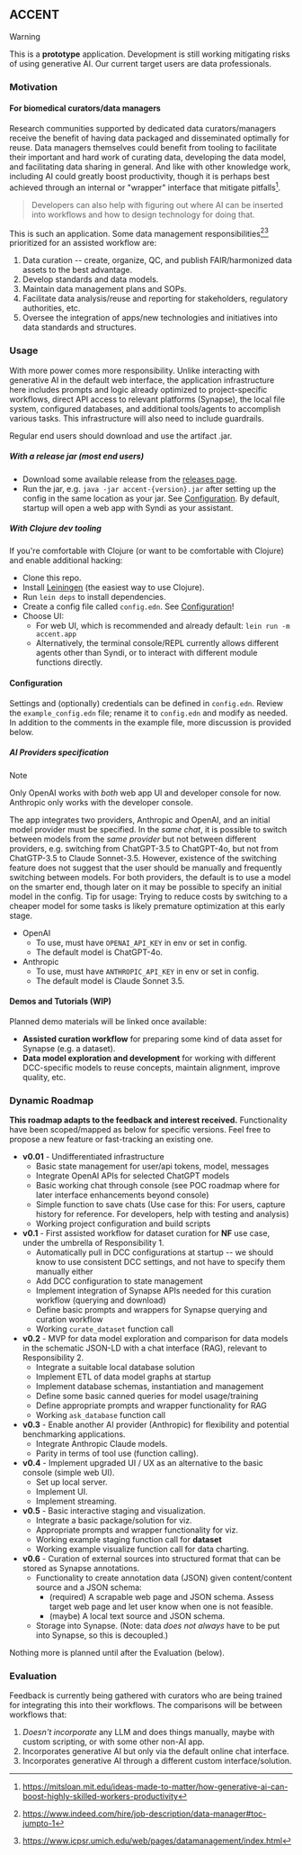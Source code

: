 ## ACCENT

> [!WARNING]  
> This is a **prototype** application.
> Development is still working mitigating risks of using generative AI. 
Our current target users are data professionals.   

### Motivation

#### For biomedical curators/data managers

Research communities supported by dedicated data curators/managers receive the benefit of having data packaged and disseminated optimally for reuse. 
Data managers themselves could benefit from tooling to facilitate their important and hard work of curating data, developing the data model, and facilitating data sharing in general. 
And like with other knowledge work, including AI could greatly boost productivity, though it is perhaps best achieved through an internal or "wrapper" interface that mitigate pitfalls[^1]. 
> Developers can also help with figuring out where AI can be inserted into workflows and how to design technology for doing that. 

This is such an application. Some data management responsibilities[^2][^3] prioritized for an assisted workflow are: 
1. Data curation -- create, organize, QC, and publish FAIR/harmonized data assets to the best advantage. 
2. Develop standards and data models. 
3. Maintain data management plans and SOPs. 
4. Facilitate data analysis/reuse and reporting for stakeholders, regulatory authorities, etc. 
5. Oversee the integration of apps/new technologies and initiatives into data standards and structures. 

<!-- #### And for everyone

Everyone is a curator and could benefit from AI-assisted curation. This open-source application originally developed for biomedical data curation is actually quite reusable for other domains and personal use cases. Some "off-label" use cases will be demonstrated. -->

### Usage

With more power comes more responsibility. 
Unlike interacting with generative AI in the default web interface, the application infrastructure here includes prompts and logic already optimized to project-specific workflows, direct API access to relevant platforms (Synapse), the local file system, configured databases, and additional tools/agents to accomplish various tasks. This infrastructure will also need to include guardrails.

Regular end users should download and use the artifact .jar.

##### With a release jar (most end users)

- Download some available release from the [releases page](https://github.com/anngvu/accent/releases).
- Run the jar, e.g. `java -jar accent-{version}.jar` after setting up the config in the same location as your jar. See [Configuration](https://github.com/anngvu/accent?tab=readme-ov-file#configuration).
By default, startup will open a web app with Syndi as your assistant.

##### With Clojure dev tooling

If you're comfortable with Clojure (or want to be comfortable with Clojure) and enable additional hacking:

- Clone this repo. 
- Install [Leiningen](https://leiningen.org/) (the easiest way to use Clojure).
- Run `lein deps` to install dependencies.
- Create a config file called `config.edn`. See [Configuration](https://github.com/anngvu/accent/tree/web-ui?tab=readme-ov-file#configuration)!
- Choose UI:
  - For web UI, which is recommended and already default: `lein run -m accent.app`
  - Alternatively, the terminal console/REPL currently allows different agents other than Syndi, or to interact with different module functions directly.
    
#### Configuration

Settings and (optionally) credentials can be defined in `config.edn`. 
Review the `example_config.edn` file; rename it to `config.edn` and modify as needed. 
In addition to the comments in the example file, more discussion is provided below.

##### AI Providers specification

> [!NOTE]  
> Only OpenAI works with *both* web app UI and developer console for now. Anthropic only works with the developer console.

The app integrates two providers, Anthropic and OpenAI, and an initial model provider must be specified. 
In the *same chat*, it is possible to switch between models from the *same provider* but not between different providers, e.g. switching from ChatGPT-3.5 to ChatGPT-4o, but not from ChatGTP-3.5 to Claude Sonnet-3.5. 
However, existence of the switching feature does not suggest that the user should be manually and frequently switching between models. 
For both providers, the default is to use a model on the smarter end, though later on it may be possible to specify an initial model in the config. 
Tip for usage: Trying to reduce costs by switching to a cheaper model for some tasks is likely premature optimization at this early stage. 

- OpenAI
  - To use, must have `OPENAI_API_KEY` in env or set in config.
  - The default model is ChatGPT-4o.
- Anthropic
  - To use, must have `ANTHROPIC_API_KEY` in env or set in config.
  - The default model is Claude Sonnet 3.5.

#### Demos and Tutorials (WIP)

Planned demo materials will be linked once available:
- **Assisted curation workflow** for preparing some kind of data asset for Synapse (e.g. a dataset).
- **Data model exploration and development** for working with different DCC-specific models to reuse concepts, maintain alignment, improve quality, etc.

<!--  ##### For personal knowledge curation 

TBD. -->

### Dynamic Roadmap

**This roadmap adapts to the feedback and interest received.** 
Functionality have been scoped/mapped as below for specific versions. 
Feel free to propose a new feature or fast-tracking an existing one. 

- **v0.01** - Undifferentiated infrastructure  
    - Basic state management for user/api tokens, model, messages
    - Integrate OpenAI APIs for selected ChatGPT models
    - Basic working chat through console (see POC roadmap where for later interface enhancements beyond console)
    - Simple function to save chats (Use case for this: For users, capture history for reference. For developers, help with testing and analysis)
    - Working project configuration and build scripts
- **v0.1** - First assisted workflow for dataset curation for **NF** use case, under the umbrella of Responsibility 1.
    - Automatically pull in DCC configurations at startup -- we should know to use consistent DCC settings, and not have to specify them manually either
    - Add DCC configuration to state management
    - Implement integration of Synapse APIs needed for this curation workflow (querying and download)
    - Define basic prompts and wrappers for Synapse querying and curation workflow
    - Working `curate_dataset` function call
- **v0.2** - MVP for data model exploration and comparison for data models in the schematic JSON-LD with a chat interface (RAG), relevant to Responsibility 2.
    - Integrate a suitable local database solution
    - Implement ETL of data model graphs at startup
    - Implement database schemas, instantiation and management
    - Define some basic canned queries for model usage/training
    - Define appropriate prompts and wrapper functionality for RAG
    - Working `ask_database` function call
- **v0.3** - Enable another AI provider (Anthropic) for flexibility and potential benchmarking applications. 
    - Integrate Anthropic Claude models.
    - Parity in terms of tool use (function calling).
- **v0.4** - Implement upgraded UI / UX as an alternative to the basic console (simple web UI).
    - Set up local server.
    - Implement UI.
    - Implement streaming.
- **v0.5** - Basic interactive staging and visualization.
    - Integrate a basic package/solution for viz.
    - Appropriate prompts and wrapper functionality for viz.
    - Working example staging function call for **dataset**
    - Working example visualize function call for data charting. 
- **v0.6** - Curation of external sources into structured format that can be stored as Synapse annotations.
    - Functionality to create annotation data (JSON) given content/content source and a JSON schema:
      -  (required) A scrapable web page and JSON schema. Assess target web page and let user know when one is not feasible. 
      -  (maybe) A local text source and JSON schema.
    - Storage into Synapse. (Note: data *does not always* have to be put into Synapse, so this is decoupled.)



Nothing more is planned until after the Evaluation (below).

### Evaluation

Feedback is currently being gathered with curators who are being trained for integrating this into their workflows. 
The comparisons will be between workflows that:
1. *Doesn't incorporate* any LLM and does things manually, maybe with custom scripting, or with some other non-AI app.
2. Incorporates generative AI but only via the default online chat interface.
3. Incorporates generative AI through a different custom interface/solution.


[^1]: https://mitsloan.mit.edu/ideas-made-to-matter/how-generative-ai-can-boost-highly-skilled-workers-productivity
[^2]: https://www.indeed.com/hire/job-description/data-manager#toc-jumpto-1
[^3]: https://www.icpsr.umich.edu/web/pages/datamanagement/index.html 
